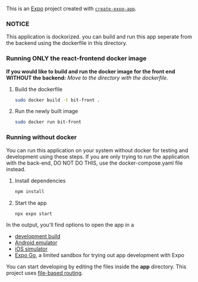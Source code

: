 This is an [Expo](https://expo.dev) project created with [`create-expo-app`](https://www.npmjs.com/package/create-expo-app).

### NOTICE
This application is dockorized. you can build and run this app seperate from the backend using the dockerfile in this directory.

### Running ONLY the react-frontend docker image
**If you would like to build and run the docker image for the front end WITHOUT the backend:**
*Move to the directory with the dockerfile.*
1. Build the dockerfile
   ```bash
   sudo docker build -t bit-front .
   ```
2. Run the newly built image
   ```bash
   sudo docker run bit-front
   ```

### Running without docker
You can run this application on your system without docker for testing and development using these steps.
If you are only trying to run the application with the back-end, DO NOT DO THIS, use the docker-compose.yaml file instead.

1. Install dependencies
   ```bash
   npm install
   ```

2. Start the app
   ```bash
   npx expo start
   ```

In the output, you'll find options to open the app in a

- [development build](https://docs.expo.dev/develop/development-builds/introduction/)
- [Android emulator](https://docs.expo.dev/workflow/android-studio-emulator/)
- [iOS simulator](https://docs.expo.dev/workflow/ios-simulator/)
- [Expo Go](https://expo.dev/go), a limited sandbox for trying out app development with Expo

You can start developing by editing the files inside the **app** directory. This project uses [file-based routing](https://docs.expo.dev/router/introduction).